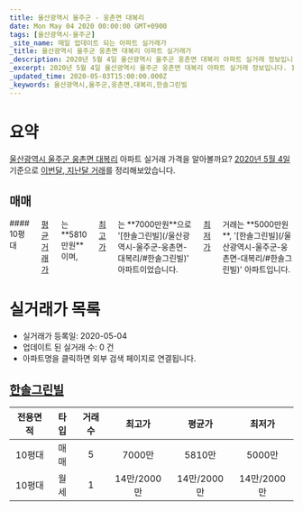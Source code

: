 ```yaml
---
title: 울산광역시 울주군 - 웅촌면 대복리
date: Mon May 04 2020 00:00:00 GMT+0900
tags: [울산광역시-울주군]
_site_name: 매일 업데이트 되는 아파트 실거래가
_title: 울산광역시 울주군 웅촌면 대복리 아파트 실거래가
_description: 2020년 5월 4일 울산광역시 울주군 웅촌면 대복리 아파트 실거래 정보입니다. 1건 아파트 정보가 있습니다.
_excerpt: 2020년 5월 4일 울산광역시 울주군 웅촌면 대복리 아파트 실거래 정보입니다. 1건 아파트 정보가 있습니다.
_updated_time: 2020-05-03T15:00:00.000Z
_keywords: 울산광역시,울주군,웅촌면,대복리,한솔그린빌
---
```





# 요약
<ins>울산광역시 울주군 웅촌면 대복리</ins> 아파트 실거래 가격을 알아볼까요? <ins>2020년 5월 4일</ins> 기준으로 <ins>이번달, 지난달 거래</ins>를 정리해보았습니다.

## 매매
<div class="container">
<div class="twelve columns" markdown="1">
#### 10평대
<ins>평균 거래가</ins>는 **5810만원**이며, <ins>최고가</ins>는 **7000만원**으로 '[한솔그린빌](/울산광역시-울주군-웅촌면-대복리/#한솔그린빌)' 아파트이었습니다. <ins>최저가</ins> 거래는 **5000만원**, '[한솔그린빌](/울산광역시-울주군-웅촌면-대복리/#한솔그린빌)' 아파트입니다.
</div>
</div>



# 실거래가 목록
- 실거래가 등록일: 2020-05-04
- 업데이트 된 실거래 수: 0 건
- 아파트명을 클릭하면 외부 검색 페이지로 연결됩니다.

## [한솔그린빌](#한솔그린빌)

|전용면적|타입|거래수|최고가|평균가|최저가|
|:---:|:---:|:---:|:---:|:---:|:---:|
|10평대|<span class="deal-type-1">매매</span>|5|7000만|5810만|5000만|
|10평대|<span class="deal-type-3">월세</span>|1|14만/2000만|14만/2000만|14만/2000만|

<br/>



